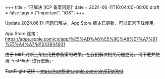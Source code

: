 +++
title = '已解决 [ICP 备案问题]'
date = 2024-06-11T10:04:00+08:00
draft = false
tags = ["Important", "iOS"]
+++

Update 2024.06.11: 问题已解决，App Store 版本已更新，可以正常下载使用。

App Store 连接：<https://apps.apple.com/cn/app/%E5%AD%A6%E5%9C%A8%E7%A7%91%E5%A4%A7/id1643944931>


~~由于 MIIT 对新上架应用要求备案的政策，在我们解决相关问题之前，请下载并使用 TestFlight 进行更新。~~

~~TestFlight 链接：<https://testflight.apple.com/join/EDiz9kt3>~~
